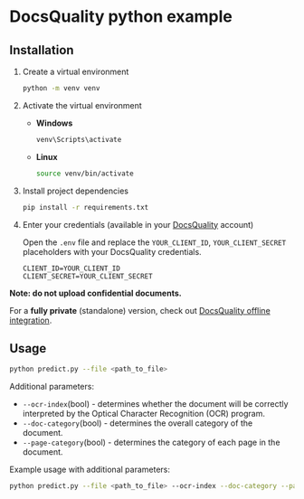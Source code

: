 # DocsQuality python example

## Installation

1. Create a virtual environment

    ```bash
    python -m venv venv
    ```

2. Activate the virtual environment

    - **Windows**

        ```bash
        venv\Scripts\activate
        ```

    - **Linux**

        ```bash
        source venv/bin/activate
        ```

3. Install project dependencies

    ```bash
    pip install -r requirements.txt
    ```

4. Enter your credentials (available in your [DocsQuality](https://app.docsquality.com/) account)

   Open the `.env` file and replace the `YOUR_CLIENT_ID`, `YOUR_CLIENT_SECRET` placeholders with your DocsQuality
   credentials.

    ```env
    CLIENT_ID=YOUR_CLIENT_ID
    CLIENT_SECRET=YOUR_CLIENT_SECRET
    ```

**Note: do not upload confidential documents.**

For a **fully private** (standalone) version,
check out [DocsQuality offline integration](https://docs.app.docsquality.com/usage.html#offline-integration).

## Usage

```bash
python predict.py --file <path_to_file>
```

Additional parameters:

- `--ocr-index`(bool) - determines whether the document will be correctly interpreted by the Optical Character
  Recognition (OCR) program.
- `--doc-category`(bool) - determines the overall category of the document.
- `--page-category`(bool) - determines the category of each page in the document.

Example usage with additional parameters:

```bash
python predict.py --file <path_to_file> --ocr-index --doc-category --page-category
```